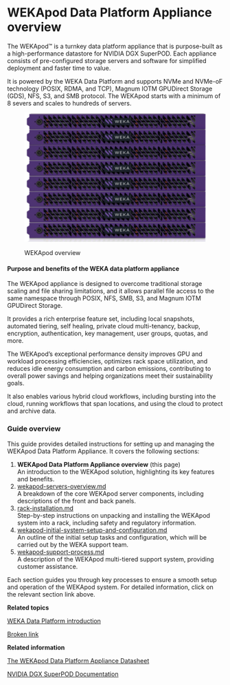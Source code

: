 # WEKApod Data Platform Appliance overview

The WEKApod™ is a turnkey data platform appliance that is purpose-built as a high-performance datastore for NVIDIA DGX SuperPOD. Each appliance consists of pre-configured storage servers and software for simplified deployment and faster time to value.

It is powered by the WEKA Data Platform and supports NVMe and NVMe-oF technology (POSIX, RDMA, and TCP), Magnum IOTM GPUDirect Storage (GDS), NFS, S3, and SMB protocol. The WEKApod starts with a minimum of 8 severs and scales to hundreds of servers.

<figure><img src="../.gitbook/assets/WEKApod_overview.png" alt=""><figcaption><p>WEKApod overview</p></figcaption></figure>

#### Purpose and benefits of the WEKA data platform appliance

The WEKApod appliance is designed to overcome traditional storage scaling and file sharing limitations, and it allows parallel file access to the same namespace through POSIX, NFS, SMB, S3, and Magnum IOTM GPUDirect Storage.

It provides a rich enterprise feature set, including local snapshots, automated tiering, self healing, private cloud multi-tenancy, backup, encryption, authentication, key management, user groups, quotas, and more.

The WEKApod’s exceptional performance density improves GPU and workload processing efficiencies, optimizes rack space utilization, and reduces idle energy consumption and carbon emissions, contributing to overall power savings and helping organizations meet their sustainability goals.

It also enables various hybrid cloud workflows, including bursting into the cloud, running workflows that span locations, and using the cloud to protect and archive data.

### Guide overview

This guide provides detailed instructions for setting up and managing the WEKApod Data Platform Appliance. It covers the following sections:

1. **WEKApod Data Platform Appliance overview** (this page)\
   An introduction to the WEKApod solution, highlighting its key features and benefits.
2. [wekapod-servers-overview.md](wekapod-servers-overview.md "mention")\
   A breakdown of the core WEKApod server components, including descriptions of the front and back panels.
3. [rack-installation.md](rack-installation.md "mention")\
   Step-by-step instructions on unpacking and installing the WEKApod system into a rack, including safety and regulatory information.
4. [wekapod-initial-system-setup-and-configuration.md](wekapod-initial-system-setup-and-configuration.md "mention")\
   An outline of the initial setup tasks and configuration, which will be carried out by the WEKA support team.
5. [wekapod-support-process.md](wekapod-support-process.md "mention")\
   A description of the WEKApod multi-tiered support system, providing customer assistance.

Each section guides you through key processes to ensure a smooth setup and operation of the WEKApod system. For detailed information, click on the relevant section link above.



**Related topics**

[WEKA Data Platform introduction](https://app.gitbook.com/s/lGKb8DZItQx3Jy6unw5f/weka-system-overview/about "mention")

[Broken link](broken-reference "mention")



**Related information**

[The WEKApod Data Platform Appliance Datasheet](https://www.weka.io/resources/datasheet/the-wekapod-data-platform-appliance/)

[NVIDIA DGX SuperPOD Documentation](https://docs.nvidia.com/dgx-superpod/index.html#deployment-guides)
